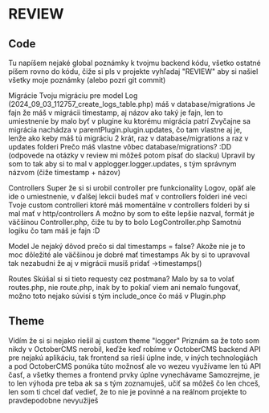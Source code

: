 # REVIEW

## Code
Tu napíšem nejaké global poznámky k tvojmu backend kódu, všetko ostatné píšem rovno do kódu, čiže si pls v projekte vyhľadaj "REVIEW" aby si našiel všetky moje poznámky (alebo pozri git commit)

Migrácie
Tvoju migráciu pre model Log (2024_09_03_112757_create_logs_table.php) máš v database/migrations
Je fajn že máš v migrácii timestamp, aj názov ako taký je fajn, len to umiestnenie by malo byť v plugine ku ktorému migrácia patrí
Zvyčajne sa migrácia nachádza v parentPlugin.plugin.updates, čo tam vlastne aj je, lenže ako keby máš tú migráciu 2 krát, raz v database/migrations a raz v updates folderi
Prečo máš vlastne vôbec database/migrations? :DD (odpovede na otázky v review mi môžeš potom písať do slacku)
Upravil by som to tak aby si to mal v applogger.logger.updates, s tým správnym názvom (čiže timestamp + názov)

Controllers
Super že si si urobil controller pre funkcionality Logov, opäť ale ide o umiestnenie, v ďalšej lekcii budeš mať v controllers folderi iné veci
Tvoje custom controlleri ktoré máš momentálne v controllers folderi by si mal mať v http/controllers
A možno by som to ešte lepšie nazval, formát je väčšinou <model>Controller.php, čiže tu by to bolo LogController.php
Samotnú logiku čo tam máš je fajn :D

Model
Je nejaký dôvod prečo si dal timestamps = false? Akože nie je to moc dôležité ale väčšinou je dobré mať timestamps
Ak by si to upravoval tak nezabudni že aj v migrácii musíš pridať ->timestamps()

Routes
Skúšal si si tieto requesty cez postmana?
Malo by sa to volať routes.php, nie route.php, inak by to pokiaľ viem ani nemalo fungovať, možno toto nejako súvisí s tým include_once čo máš v Plugin.php

## Theme
Vidím že si si nejako riešil aj custom theme "logger"
Priznám sa že toto som nikdy v OctoberCMS nerobil, keďže keď robíme v OctoberCMS backend API pre nejakú aplikáciu, tak frontend sa rieši úplne inde, v iných technologiách a pod
OctoberCMS ponúka túto možnosť ale vo wezeu využívame len tú API časť, a všetky themes a frontend prvky úplne vynechávame
Samozrejme, je to len výhoda pre teba ak sa s tým zoznamuješ, učiť sa môžeš čo len chceš, len som ti chcel dať vedieť, že to nie je povinné a na reálnom projekte to pravdepodobne nevyužiješ
